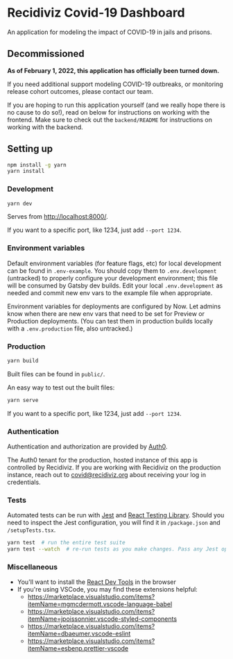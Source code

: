 # Recidiviz Covid-19 Dashboard

An application for modeling the impact of COVID-19 in jails and prisons.

## Decommissioned

**As of February 1, 2022, this application has officially been turned down.**

If you need additional support modeling COVID-19 outbreaks, or monitoring
release cohort outcomes, please contact our team.

If you are hoping to run this application yourself (and we really hope there is
no cause to do so!), read on below for instructions on working with the frontend.
Make sure to check out the `backend/README` for instructions on working with the
backend.

## Setting up

```sh
npm install -g yarn
yarn install
```

### Development

```sh
yarn dev
```

Serves from <http://localhost:8000/>.

If you want to a specific port, like 1234, just add `--port 1234`.

### Environment variables

Default environment variables (for feature flags, etc) for local development can be found
in `.env-example`. You should copy them to `.env.development` (untracked) to properly configure
your development environment; this file will be consumed by Gatsby dev builds. Edit your local
`.env.development` as needed and commit new env vars to the example file when appropriate.

Environment variables for deployments are configured by Now. Let admins know when there are
new env vars that need to be set for Preview or Production deployments. (You can test them in
production builds locally with a `.env.production` file, also untracked.)

### Production

```sh
yarn build
```

Built files can be found in `public/`.

An easy way to test out the built files:

```sh
yarn serve
```

If you want to a specific port, like 1234, just add `--port 1234`.

### Authentication

Authentication and authorization are provided by [Auth0](https://auth0.com/).

The Auth0 tenant for the production, hosted instance of this app is controlled by Recidiviz.
If you are working with Recidiviz on the production instance, reach out to covid@recidiviz.org
about receiving your log in credentials.

### Tests

Automated tests can be run with [Jest](https://jestjs.io/) and
[React Testing Library](https://testing-library.com/docs/react-testing-library/intro).
Should you need to inspect the Jest configuration, you will find it
in `/package.json` and `/setupTests.tsx`.

```sh
yarn test  # run the entire test suite
yarn test --watch  # re-run tests as you make changes. Pass any Jest options you like
```

### Miscellaneous

- You'll want to install the [React Dev Tools](https://reactjs.org/tutorial/tutorial.html#developer-tools) in the browser
- If you're using VSCode, you may find these extensions helpful:
  - https://marketplace.visualstudio.com/items?itemName=mgmcdermott.vscode-language-babel
  - https://marketplace.visualstudio.com/items?itemName=jpoissonnier.vscode-styled-components
  - https://marketplace.visualstudio.com/items?itemName=dbaeumer.vscode-eslint
  - https://marketplace.visualstudio.com/items?itemName=esbenp.prettier-vscode
